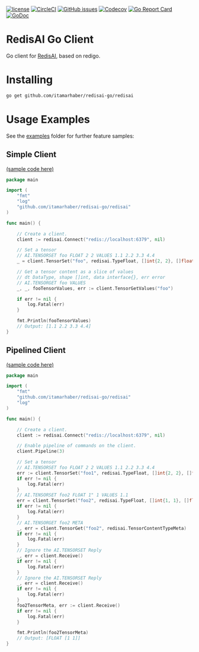 [![license](https://img.shields.io/github/license/RediSearch/redisearch-go.svg)](https://github.com/itamarhaber/redisai-go)
[![CircleCI](https://circleci.com/gh/itamarhaber/redisai-go/tree/master.svg?style=svg)](https://circleci.com/gh/itamarhaber/redisai-go/tree/master)
[![GitHub issues](https://img.shields.io/github/release/itamarhaber/redisai-go.svg)](https://github.com/itamarhaber/redisai-go/releases/latest)
[![Codecov](https://codecov.io/gh/itamarhaber/redisai-go/branch/master/graph/badge.svg)](https://codecov.io/gh/itamarhaber/redisai-go)
[![Go Report Card](https://goreportcard.com/badge/github.com/itamarhaber/redisai-go)](https://goreportcard.com/report/github.com/itamarhaber/redisai-go)
[![GoDoc](https://godoc.org/github.com/itamarhaber/redisai-go?status.svg)](https://godoc.org/github.com/itamarhaber/redisai-go)

# RedisAI Go Client

Go client for [RedisAI](http://redisai.io), based on redigo.

# Installing 

```sh
go get github.com/itamarhaber/redisai-go/redisai
```

# Usage Examples
See the [examples](./examples) folder for further feature samples:

## Simple Client 
[(sample code here)](./examples/redisai_simple_client)

```go
package main 

import (
    "fmt"
    "log"
    "github.com/itamarhaber/redisai-go/redisai"
)

func main() {

	// Create a client.
	client := redisai.Connect("redis://localhost:6379", nil)

	// Set a tensor
	// AI.TENSORSET foo FLOAT 2 2 VALUES 1.1 2.2 3.3 4.4
	_ = client.TensorSet("foo", redisai.TypeFloat, []int{2, 2}, []float32{1.1, 2.2, 3.3, 4.4})

	// Get a tensor content as a slice of values
	// dt DataType, shape []int, data interface{}, err error
	// AI.TENSORGET foo VALUES
	_, _, fooTensorValues, err := client.TensorGetValues("foo")

	if err != nil {
		log.Fatal(err)
	}

	fmt.Println(fooTensorValues)
	// Output: [1.1 2.2 3.3 4.4]
}
```

## Pipelined Client 
[(sample code here)](./examples/redisai_pipelined_client)
```go
package main

import (
	"fmt"
	"github.com/itamarhaber/redisai-go/redisai"
	"log"
)

func main() {

	// Create a client.
	client := redisai.Connect("redis://localhost:6379", nil)

	// Enable pipeline of commands on the client.
	client.Pipeline(3)

	// Set a tensor
	// AI.TENSORSET foo FLOAT 2 2 VALUES 1.1 2.2 3.3 4.4
	err := client.TensorSet("foo1", redisai.TypeFloat, []int{2, 2}, []float32{1.1, 2.2, 3.3, 4.4})
	if err != nil {
		log.Fatal(err)
	}
	// AI.TENSORSET foo2 FLOAT 1" 1 VALUES 1.1
	err = client.TensorSet("foo2", redisai.TypeFloat, []int{1, 1}, []float32{1.1})
	if err != nil {
		log.Fatal(err)
	}
	// AI.TENSORGET foo2 META
	_, err = client.TensorGet("foo2", redisai.TensorContentTypeMeta)
	if err != nil {
		log.Fatal(err)
	}
	// Ignore the AI.TENSORSET Reply
	_, err = client.Receive()
	if err != nil {
		log.Fatal(err)
	}
	// Ignore the AI.TENSORSET Reply
	_, err = client.Receive()
	if err != nil {
		log.Fatal(err)
	}
	foo2TensorMeta, err := client.Receive()
	if err != nil {
		log.Fatal(err)
	}

	fmt.Println(foo2TensorMeta)
	// Output: [FLOAT [1 1]]
}
```
